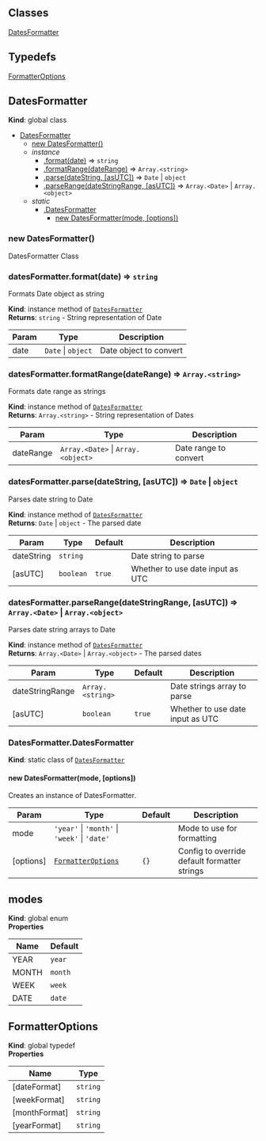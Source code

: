 ## Classes

<dl>
<dt><a href="#DatesFormatter">DatesFormatter</a></dt>
<dd></dd>
</dl>

## Typedefs

<dl>
<dt><a href="#FormatterOptions">FormatterOptions</a></dt>
<dd></dd>
</dl>

<a name="DatesFormatter"></a>

## DatesFormatter

**Kind**: global class

- [DatesFormatter](#DatesFormatter)
  - [new DatesFormatter()](#new_DatesFormatter_new)
  - _instance_
    - [.format(date)](#DatesFormatter+format) ⇒ <code>string</code>
    - [.formatRange(dateRange)](#DatesFormatter+formatRange) ⇒ <code>Array.&lt;string&gt;</code>
    - [.parse(dateString, [asUTC])](#DatesFormatter+parse) ⇒ <code>Date</code> \| <code>object</code>
    - [.parseRange(dateStringRange, [asUTC])](#DatesFormatter+parseRange) ⇒ <code>Array.&lt;Date&gt;</code> \| <code>Array.&lt;object&gt;</code>
  - _static_
    - [.DatesFormatter](#DatesFormatter.DatesFormatter)
      - [new DatesFormatter(mode, [options])](#new_DatesFormatter.DatesFormatter_new)

<a name="new_DatesFormatter_new"></a>

### new DatesFormatter()

DatesFormatter Class

<a name="DatesFormatter+format"></a>

### datesFormatter.format(date) ⇒ <code>string</code>

Formats Date object as string

**Kind**: instance method of [<code>DatesFormatter</code>](#DatesFormatter)  
**Returns**: <code>string</code> - String representation of Date

| Param | Type                                     | Description            |
| ----- | ---------------------------------------- | ---------------------- |
| date  | <code>Date</code> \| <code>object</code> | Date object to convert |

<a name="DatesFormatter+formatRange"></a>

### datesFormatter.formatRange(dateRange) ⇒ <code>Array.&lt;string&gt;</code>

Formats date range as strings

**Kind**: instance method of [<code>DatesFormatter</code>](#DatesFormatter)  
**Returns**: <code>Array.&lt;string&gt;</code> - String representation of Dates

| Param     | Type                                                                 | Description           |
| --------- | -------------------------------------------------------------------- | --------------------- |
| dateRange | <code>Array.&lt;Date&gt;</code> \| <code>Array.&lt;object&gt;</code> | Date range to convert |

<a name="DatesFormatter+parse"></a>

### datesFormatter.parse(dateString, [asUTC]) ⇒ <code>Date</code> \| <code>object</code>

Parses date string to Date

**Kind**: instance method of [<code>DatesFormatter</code>](#DatesFormatter)  
**Returns**: <code>Date</code> \| <code>object</code> - The parsed date

| Param      | Type                 | Default           | Description                      |
| ---------- | -------------------- | ----------------- | -------------------------------- |
| dateString | <code>string</code>  |                   | Date string to parse             |
| [asUTC]    | <code>boolean</code> | <code>true</code> | Whether to use date input as UTC |

<a name="DatesFormatter+parseRange"></a>

### datesFormatter.parseRange(dateStringRange, [asUTC]) ⇒ <code>Array.&lt;Date&gt;</code> \| <code>Array.&lt;object&gt;</code>

Parses date string arrays to Date

**Kind**: instance method of [<code>DatesFormatter</code>](#DatesFormatter)  
**Returns**: <code>Array.&lt;Date&gt;</code> \| <code>Array.&lt;object&gt;</code> - The parsed dates

| Param           | Type                              | Default           | Description                      |
| --------------- | --------------------------------- | ----------------- | -------------------------------- |
| dateStringRange | <code>Array.&lt;string&gt;</code> |                   | Date strings array to parse      |
| [asUTC]         | <code>boolean</code>              | <code>true</code> | Whether to use date input as UTC |

<a name="DatesFormatter.DatesFormatter"></a>

### DatesFormatter.DatesFormatter

**Kind**: static class of [<code>DatesFormatter</code>](#DatesFormatter)  
<a name="new_DatesFormatter.DatesFormatter_new"></a>

#### new DatesFormatter(mode, [options])

Creates an instance of DatesFormatter.

| Param     | Type                                                                                                                              | Default         | Description                                  |
| --------- | --------------------------------------------------------------------------------------------------------------------------------- | --------------- | -------------------------------------------- |
| mode      | <code>&#x27;year&#x27;</code> \| <code>&#x27;month&#x27;</code> \| <code>&#x27;week&#x27;</code> \| <code>&#x27;date&#x27;</code> |                 | Mode to use for formatting                   |
| [options] | [<code>FormatterOptions</code>](#FormatterOptions)                                                                                | <code>{}</code> | Config to override default formatter strings |

<a name="modes"></a>

## modes

**Kind**: global enum  
**Properties**

| Name  | Default            |
| ----- | ------------------ |
| YEAR  | <code>year</code>  |
| MONTH | <code>month</code> |
| WEEK  | <code>week</code>  |
| DATE  | <code>date</code>  |

<a name="FormatterOptions"></a>

## FormatterOptions

**Kind**: global typedef  
**Properties**

| Name          | Type                |
| ------------- | ------------------- |
| [dateFormat]  | <code>string</code> |
| [weekFormat]  | <code>string</code> |
| [monthFormat] | <code>string</code> |
| [yearFormat]  | <code>string</code> |

